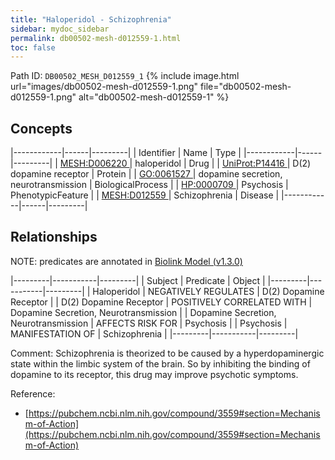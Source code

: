 ```yaml
---
title: "Haloperidol - Schizophrenia"
sidebar: mydoc_sidebar
permalink: db00502-mesh-d012559-1.html
toc: false 
---
```



Path ID: `DB00502_MESH_D012559_1`
{% include image.html url="images/db00502-mesh-d012559-1.png" file="db00502-mesh-d012559-1.png" alt="db00502-mesh-d012559-1" %}

## Concepts

|------------|------|---------|
| Identifier | Name | Type    |
|------------|------|---------|
| <a href="https://identifiers.org/MESH:D006220">MESH:D006220 </a> | haloperidol | Drug |
| <a href="https://identifiers.org/UniProt:P14416">UniProt:P14416 </a> | D(2) dopamine receptor | Protein |
| <a href="https://identifiers.org/GO:0061527">GO:0061527 </a> | dopamine secretion, neurotransmission | BiologicalProcess |
| <a href="https://identifiers.org/HP:0000709">HP:0000709 </a> | Psychosis | PhenotypicFeature |
| <a href="https://identifiers.org/MESH:D012559">MESH:D012559 </a> | Schizophrenia | Disease |
|------------|------|---------|

## Relationships


NOTE: predicates are annotated in <a href="https://github.com/biolink/biolink-model/releases/tag/v1.3.0">Biolink Model (v1.3.0)</a>

|---------|-----------|---------|
| Subject | Predicate | Object  |
|---------|-----------|---------|
| Haloperidol | NEGATIVELY REGULATES | D(2) Dopamine Receptor |
| D(2) Dopamine Receptor | POSITIVELY CORRELATED WITH | Dopamine Secretion, Neurotransmission |
| Dopamine Secretion, Neurotransmission | AFFECTS RISK FOR | Psychosis |
| Psychosis | MANIFESTATION OF | Schizophrenia |
|---------|-----------|---------|

Comment: Schizophrenia is theorized to be caused by a hyperdopaminergic state within the limbic system of the brain. So by inhibiting the binding of dopamine to its receptor, this drug may improve psychotic symptoms.

Reference: 
  - [https://pubchem.ncbi.nlm.nih.gov/compound/3559#section=Mechanism-of-Action](https://pubchem.ncbi.nlm.nih.gov/compound/3559#section=Mechanism-of-Action)
